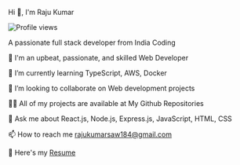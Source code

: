 Hi 👋, I'm Raju Kumar

![Profile views](https://hits.seeyoufarm.com/api/count/incr/badge.svg?url=https%3A%2F%2Fgithub.com%2FRajukumarsaw&count_bg=%2379C83D&title_bg=%23555555&icon=&icon_color=%23E7E7E7&title=hits&edge_flat=false)

A passionate full stack developer from India
Coding


🔭 I'm an upbeat, passionate, and skilled Web Developer

🌱 I’m currently learning TypeScript, AWS, Docker

🤝 I’m looking to collaborate on Web development projects

👨‍💻 All of my projects are available at My Github Repositories

💬 Ask me about React.js, Node.js, Express.js, JavaScript, HTML, CSS

📫 How to reach me rajukumarsaw184@gmail.com

📄 Here's my [Resume](https://drive.google.com/file/d/1QJXuXilRtkgcLR5DjYfiEKvF75I2Y2Vj/view?usp=sharing)
